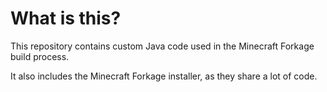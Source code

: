 What is this?
=============

This repository contains custom Java code used in the Minecraft Forkage build process.

It also includes the Minecraft Forkage installer, as they share a lot of code.